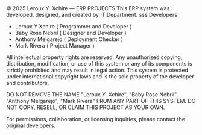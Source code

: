 ##
© 2025 Leroux Y. Xchire — ERP PROJECTS
This ERP system was developed, designed, and created by IT Department.
sss
Developers
- Leroux Y Xchire ( Programmer and Developer )
- Baby Rose Nebril ( Designer and Developer )
- Anthony Melgarejo ( Deployment Checker )
- Mark Rivera ( Project Manager )

All intellectual property rights are reserved. Any unauthorized copying, distribution, modification, or use of this system or any of its components is strictly prohibited and may result in legal action.
This system is protected under international copyright laws and is the sole property of the developer and contributors.

DO NOT REMOVE THE NAME "Leroux Y. Xchire", "Baby Rose Nebril", "Anthony Melgarejo", "Mark Rivera" FROM ANY PART OF THIS SYSTEM.
DO NOT COPY, RESELL, OR CLAIM THIS PROJECT AS YOUR OWN.

For permissions, collaboration, or licensing inquiries, please contact the original developers.
